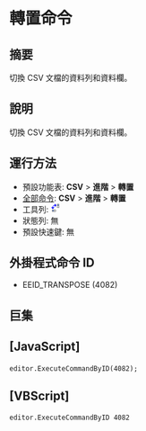 # 轉置命令

## 摘要

切換 CSV 文檔的資料列和資料欄。

## 說明

切換 CSV 文檔的資料列和資料欄。

## 運行方法

- 預設功能表: **CSV** \> **進階** \> **轉置**
- [全部命令](../tools/all_commands): **CSV** \> **進階** \> **轉置**
- 工具列: ![](../../images/transpose.png)
- 狀態列: 無
- 預設快速鍵: 無

## 外掛程式命令 ID

- EEID\_TRANSPOSE (4082)

## 巨集

## \[JavaScript\]

```
editor.ExecuteCommandByID(4082);
```

## \[VBScript\]

```
editor.ExecuteCommandByID 4082
```
